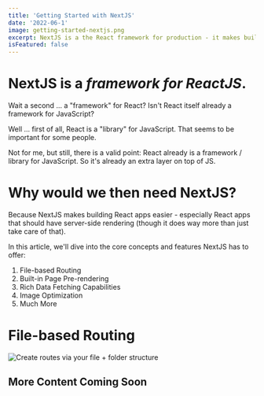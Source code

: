 ```yaml
---
title: 'Getting Started with NextJS'
date: '2022-06-1'
image: getting-started-nextjs.png
excerpt: NextJS is a the React framework for production - it makes building fullstack React apps and sites a breeze and ships with built-in SSR.
isFeatured: false
---
```


# NextJS is a _framework for ReactJS_.

Wait a second ... a "framework" for React? Isn't React itself already a framework for JavaScript?

Well ... first of all, React is a "library" for JavaScript. That seems to be important for some people.

Not for me, but still, there is a valid point: React already is a framework / library for JavaScript. So it's already an extra layer on top of JS.

# Why would we then need NextJS?

Because NextJS makes building React apps easier - especially React apps that should have server-side rendering (though it does way more than just take care of that).

In this article, we'll dive into the core concepts and features NextJS has to offer:

1. File-based Routing
2. Built-in Page Pre-rendering
3. Rich Data Fetching Capabilities
4. Image Optimization
5. Much More

# File-based Routing

![Create routes via your file + folder structure](nextjs-file-based-routing.png)

## More Content Coming Soon
